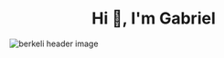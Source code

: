 <h1 align="center">Hi 👋, I'm Gabriel</h1>

<img src="[https://raw.githubusercontent.com/berkeli/berkeli/main/assets/header.jpg](https://x.com/Anhiksi/status/1752985457967648780)" align="center" alt="berkeli header image">
